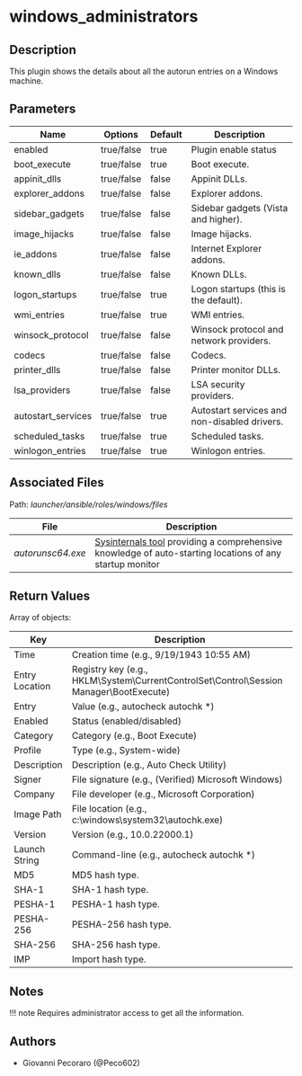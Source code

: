 # windows_administrators

## Description
This plugin shows the details about all the autorun entries on a Windows machine.

## Parameters
| Name | Options | Default | Description |
| ---- | ------- | ------- | ----------- |
| enabled | true/false | true | Plugin enable status |
| boot_execute | true/false | true | Boot execute. |
| appinit_dlls | true/false | false | Appinit DLLs. |
| explorer_addons | true/false | false | Explorer addons. |
| sidebar_gadgets | true/false | false | Sidebar gadgets (Vista and higher). |
| image_hijacks | true/false | false | Image hijacks. |
| ie_addons | true/false | false | Internet Explorer addons. |
| known_dlls | true/false | false | Known DLLs. |
| logon_startups | true/false | true | Logon startups (this is the default). |
| wmi_entries | true/false | true | WMI entries. |
| winsock_protocol | true/false | false | Winsock protocol and network providers. |
| codecs | true/false | false | Codecs. |
| printer_dlls | true/false | false | Printer monitor DLLs. |
| lsa_providers | true/false | false | LSA security providers. |
| autostart_services | true/false | true | Autostart services and non-disabled drivers. |
| scheduled_tasks | true/false | true | Scheduled tasks. |
| winlogon_entries | true/false | true | Winlogon entries. |

## Associated Files
Path: *launcher/ansible/roles/windows/files*

| File | Description |
| ---- | ----------- |
| *autorunsc64.exe* | [Sysinternals tool](https://docs.microsoft.com/en-us/sysinternals/downloads/autoruns) providing a comprehensive knowledge of auto-starting locations of any startup monitor |

## Return Values
Array of objects:

| Key | Description |
| --- | ----------- |
| Time | Creation time (e.g., 9/19/1943 10:55 AM) |
| Entry Location | Registry key (e.g., HKLM\\System\\CurrentControlSet\\Control\\Session Manager\\BootExecute) |
| Entry | Value (e.g., autocheck autochk *) |
| Enabled | Status (enabled/disabled) |
| Category | Category (e.g., Boot Execute) |
| Profile | Type (e.g., System-wide) |
| Description | Description (e.g., Auto Check Utility) |
| Signer | File signature (e.g., (Verified) Microsoft Windows) |
| Company | File developer (e.g., Microsoft Corporation) |
| Image Path | File location (e.g., c:\\windows\\system32\\autochk.exe) |
| Version | Version (e.g., 10.0.22000.1) |
| Launch String | Command-line (e.g., autocheck autochk *) |
| MD5 | MD5 hash type. |
| SHA-1 | SHA-1 hash type. |
| PESHA-1 | PESHA-1 hash type. |
| PESHA-256 | PESHA-256 hash type. |
| SHA-256 | SHA-256 hash type. |
| IMP | Import hash type. |

## Notes
!!! note
    Requires administrator access to get all the information.

## Authors
- Giovanni Pecoraro (@Peco602)
